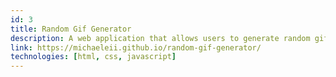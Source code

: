 ```yaml
---
id: 3
title: Random Gif Generator
description: A web application that allows users to generate random gifs.
link: https://michaeleii.github.io/random-gif-generator/
technologies: [html, css, javascript]
---
```

